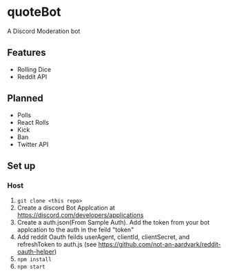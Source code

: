 # quoteBot
A Discord Moderation bot

## Features
* Rolling Dice
* Reddit API

## Planned
* Polls
* React Rolls
* Kick
* Ban
* Twitter API

## Set up

### Host
1. ```git clone <this repo>```
2. Create a discord Bot Applcation at https://discord.com/developers/applications
3. Create a auth.json(From Sample Auth). Add the token from your bot applcation to the auth in the feild "token"
4. Add reddit Oauth feilds userAgent, clientId, clientSecret, and refreshToken to auth.js (see https://github.com/not-an-aardvark/reddit-oauth-helper)
5. ```npm install```
6. ```npm start```
